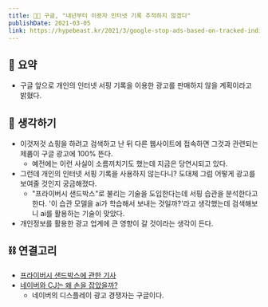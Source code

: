 ```yaml
---
title: 🙅‍🙅 구글, "내년부터 이용자 인터넷 기록 추적하지 않겠다"
publishDate: 2021-03-05
link: https://hypebeast.kr/2021/3/google-stop-ads-based-on-tracked-individual-browsing-history
---
```

## 📝 요약 
- 구글 앞으로 개인의 인터넷 서핑 기록을 이용한 광고를 판매하지 않을 계획이라고 밝혔다.  
## 🤔 생각하기  
- 이것저것 쇼핑을 하려고 검색하고 난 뒤 다른 웹사이트에 접속하면 그것과 관련되는 제품이 구글 광고에 100% 뜬다.  
  - 예전에는 이런 사실이 소름끼치기도 했는데 지금은 당연시되고 있다.  
- 그런데 개인의 인터넷 서핑 기록을 사용하지 않는다니? 도대체 그럼 어떻게 광고를 보여줄 것인지 궁금해졌다.  
    - "프라이버시 샌드박스"로 불리는 기술을 도입한다는데 서핑 습관을 분석한다고 한다. '이 습관 모델을 ai가 학습해서 보내는 것일까?'라고 생각했는데 검색해보니 ai를 활용하는 기술이 맞았다.  
- 개인정보를 활용한 광고 업계에 큰 영향이 갈 것이라는 생각이 든다.  


## ⛓ 연결고리
- [프라이버시 샌드박스에 관한 기사](https://www.ciokorea.com/tags/129534/%ED%94%84%EB%9D%BC%EC%9D%B4%EB%B2%84%EC%8B%9C%20%EC%83%8C%EB%93%9C%EB%B0%95%EC%8A%A4/180614)
- [네이버와 CJ는 왜 손을 잡았을까?](./Business/../../Business/naver-vs-coupang.md)
  - 네이버의 디스플레이 광고 경쟁자는 구글이다.  